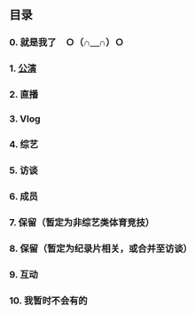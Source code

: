 ## 目录

### 0. 就是我了　Ｏ（∩＿∩）Ｏ

### 1. [公演](https://github.com/liulitchi/snh48_library/blob/master/1_performances.md)

### 2. 直播

### 3. Vlog

### 4. 综艺

### 5. 访谈

### 6. 成员

### 7. 保留（暂定为非综艺类体育竞技）

### 8. 保留（暂定为纪录片相关，或合并至访谈）

### 9. 互动

### 10. 我暂时不会有的
